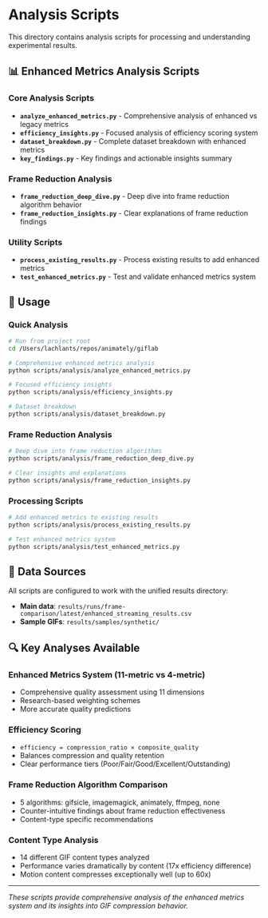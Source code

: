 # Analysis Scripts

This directory contains analysis scripts for processing and understanding experimental results.

## 📊 Enhanced Metrics Analysis Scripts

### Core Analysis Scripts
- **`analyze_enhanced_metrics.py`** - Comprehensive analysis of enhanced vs legacy metrics
- **`efficiency_insights.py`** - Focused analysis of efficiency scoring system
- **`dataset_breakdown.py`** - Complete dataset breakdown with enhanced metrics
- **`key_findings.py`** - Key findings and actionable insights summary

### Frame Reduction Analysis
- **`frame_reduction_deep_dive.py`** - Deep dive into frame reduction algorithm behavior
- **`frame_reduction_insights.py`** - Clear explanations of frame reduction findings

### Utility Scripts
- **`process_existing_results.py`** - Process existing results to add enhanced metrics
- **`test_enhanced_metrics.py`** - Test and validate enhanced metrics system

## 🚀 Usage

### Quick Analysis
```bash
# Run from project root
cd /Users/lachlants/repos/animately/giflab

# Comprehensive enhanced metrics analysis
python scripts/analysis/analyze_enhanced_metrics.py

# Focused efficiency insights
python scripts/analysis/efficiency_insights.py

# Dataset breakdown
python scripts/analysis/dataset_breakdown.py
```

### Frame Reduction Analysis
```bash
# Deep dive into frame reduction algorithms
python scripts/analysis/frame_reduction_deep_dive.py

# Clear insights and explanations
python scripts/analysis/frame_reduction_insights.py
```

### Processing Scripts
```bash
# Add enhanced metrics to existing results
python scripts/analysis/process_existing_results.py

# Test enhanced metrics system
python scripts/analysis/test_enhanced_metrics.py
```

## 📁 Data Sources

All scripts are configured to work with the unified results directory:
- **Main data**: `results/runs/frame-comparison/latest/enhanced_streaming_results.csv`
- **Sample GIFs**: `results/samples/synthetic/`

## 🔍 Key Analyses Available

### Enhanced Metrics System (11-metric vs 4-metric)
- Comprehensive quality assessment using 11 dimensions
- Research-based weighting schemes
- More accurate quality predictions

### Efficiency Scoring
- `efficiency = compression_ratio × composite_quality`
- Balances compression and quality retention
- Clear performance tiers (Poor/Fair/Good/Excellent/Outstanding)

### Frame Reduction Algorithm Comparison
- 5 algorithms: gifsicle, imagemagick, animately, ffmpeg, none
- Counter-intuitive findings about frame reduction effectiveness
- Content-type specific recommendations

### Content Type Analysis
- 14 different GIF content types analyzed
- Performance varies dramatically by content (17x efficiency difference)
- Motion content compresses exceptionally well (up to 60x)

---
*These scripts provide comprehensive analysis of the enhanced metrics system and its insights into GIF compression behavior.*